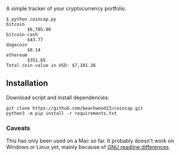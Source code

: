 A simple tracker of your cryptocurrency portfolio.

```
$ python coincap.py
bitcoin
        $6,705.80
bitcoin-cash
        $43.77
dogecoin
        $0.14
ethereum
        $351.65
Total coin value in USD: $7,101.36
```

## Installation
Download script and install dependencies:
```
git clone https://github.com/beachwood23/coincap.git
python3 -m pip install -r requirements.txt
```

### Caveats
This has only been used on a Mac so far. It probably doesn't work on Windows or Linux yet,
mainly because of [GNU readline differences](https://docs.python.org/3/library/readline.html).